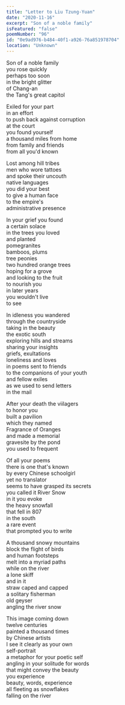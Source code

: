 ```yaml
---
title: "Letter to Liu Tzung-Yuan"
date: "2020-11-16"
excerpt: "Son of a noble family"
isFeatured: "false"
poemNumber: "96"
id: "0e9ad976-b484-40f1-a926-76a851978704"
location: "Unknown"
---
```


Son of a noble family  
you rose quickly  
perhaps too soon  
in the bright glitter  
of Chang-an  
the Tang's great capitol

Exiled for your part  
in an effort  
to push back against corruption  
at the court  
you found yourself  
a thousand miles from home  
from family and friends  
from all you'd known

Lost among hill tribes  
men who wore tattoes  
and spoke their uncouth  
native languages  
you did your best  
to give a human face  
to the empire's  
administrative presence

In your grief you found  
a certain solace  
in the trees you loved  
and planted  
pomegranites  
bamboos, plums  
tree peonies  
two hundred orange trees  
hoping for a grove  
and looking to the fruit  
to nourish you  
in later years  
you wouldn't live  
to see

In idleness you wandered  
through the countryside  
taking in the beauty  
the exotic south  
exploring hills and streams  
sharing your insights  
griefs, exultations  
loneliness and loves  
in poems sent to friends  
to the companions of your youth  
and fellow exiles  
as we used to send letters  
in the mail

After your death the viilagers  
to honor you  
built a pavilion  
which they named  
Fragrance of Oranges  
and made a memorial  
gravesite by the pond  
you used to frequent

Of all your poems  
there is one that's known  
by every Chinese schoolgirl  
yet no translator  
seems to have grasped its secrets  
you called it River Snow  
in it you evoke  
the heavy snowfall  
that fell in 807  
in the south  
a rare event  
that prompted you to write

A thousand snowy mountains  
block the flight of birds  
and human footsteps  
melt into a myriad paths  
while on the river  
a lone skiff  
and in it  
straw caped and capped  
a solitary fisherman  
old geyser  
angling the river snow

This image coming down  
twelve centuries  
painted a thousand times  
by Chinese artists  
I see it clearly as your own  
self-portrait  
a metaphor for your poetic self  
angling in your solitude for words  
that might convey the beauty  
you experience  
beauty, words, experience  
all fleeting as snowflakes  
falling on the river
